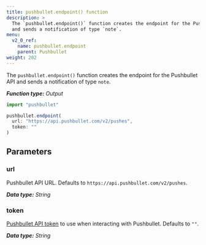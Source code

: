 ```yaml
---
title: pushbullet.endpoint() function
description: >
  The `pushbullet.endpoint()` function creates the endpoint for the Pushbullet API
  and sends a notification of type `note`.
menu:
  v2_0_ref:
    name: pushbullet.endpoint
    parent: Pushbullet
weight: 202
---
```


The `pushbullet.endpoint()` function creates the endpoint for the Pushbullet API
and sends a notification of type `note`.

_**Function type:** Output_

```js
import "pushbullet"

pushbullet.endpoint(
  url: "https://api.pushbullet.com/v2/pushes",
  token: ""
)
```

## Parameters

### url
Pushbullet API URL.
Defaults to `https://api.pushbullet.com/v2/pushes`.

_**Data type:** String_

### token
[Pushbullet API token](https://get.pushbullet.help/hc/en-us/articles/215770388-Create-and-regenerate-API-tokens)
to use when interacting with Pushbullet.
Defaults to `""`.

_**Data type:** String_
